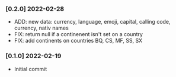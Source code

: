 ### [0.2.0] 2022-02-28

* ADD: new data: currency, language, emoji, capital, calling code, currency, nativ names
* FIX: return null if a continenent isn't set on a country
* FIX: add continents on countries BQ, CS, MF, SS, SX

### [0.1.0] 2022-02-19

* Initial commit

